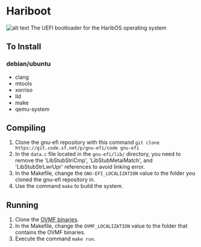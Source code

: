 # Hariboot
![alt text](https://github.com/The-HaribOS-Organization/Hariboot/blob/main/logo.png?raw=true)
The UEFI bootloader for the HaribOS operating system

## To Install
### debian/ubuntu
- clang
- mtools
- xorriso
- lld
- make
- qemu-system

## Compiling
1. Clone the gnu-efi repository with this command `git clone https://git.code.sf.net/p/gnu-efi/code gnu-efi`
2. In the `data.c` file located in the `gnu-efi/lib/` directory, you need to remove the 'LibStubStriCmp', 'LibStubMetaiMatch', and 'LibStubStrLwrUpr' references to avoid linking error.
3. In the Makefile, change the `GNU-EFI_LOCALIZATION` value to the folder you cloned the gnu-efi repository in.
4. Use the  command `make` to build the system.

## Running
1. Clone the [OVMF binaries](https://github.com/The-HaribOS-Organization/OVMFbin).
2. In the Makefile, change the `OVMF_LOCALIZATION` value to the folder that contains the OVMF binaries.
3. Execute the command `make run`.
